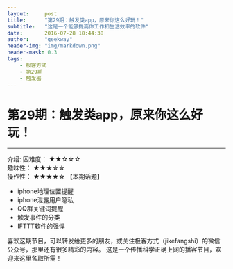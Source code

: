 ```yaml
---
layout:     post
title:      "第29期：触发类app，原来你这么好玩！"
subtitle:   "这是一个能够提高你工作和生活效率的软件"
date:       2016-07-28 18:44:38
author:     "geekway"
header-img: "img/markdown.png"
header-mask: 0.3
tags:
    - 极客方式
    - 第29期
    - 触发器
---
```

# 第29期：触发类app，原来你这么好玩！

---  
介绍:
困难度： ★★☆☆☆  
趣味性： ★★★☆☆  
操作性： ★★★★☆ 
【本期话题】  
- iphone地理位置提醒 
- iphone泄露用户隐私 
- QQ群关键词提醒 
- 触发事件的分类 
- IFTTT软件的强悍  

喜欢这期节目，可以转发给更多的朋友，或关注极客方式（jikefangshi）的微信公众号，那里还有很多精彩的内容。 这是一个传播科学正确上网的播客节目，欢迎来这里各取所需！ 
